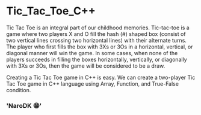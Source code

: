 <h1>Tic_Tac_Toe_C++</h1>
<p>Tic Tac Toe is an integral part of our childhood memories.
Tic-tac-toe is a game where two players X and O fill the hash (#) shaped box (consist of two vertical lines crossing two horizontal lines) with their alternate turns. The player who first fills the box with 3Xs or 3Os in a horizontal, vertical, or diagonal manner will win the game. 
In some cases, when none of the players succeeds in filling the boxes horizontally, vertically, or diagonally with 3Xs or 3Os, then the game will be considered to be a draw.</p>
Creating a Tic Tac Toe game in C++ is easy. We can create a two-player Tic Tac Toe game in C++ language using Array, Function, and True-False condition.<br>
<h3>'NaroDK 😁'</h3>
